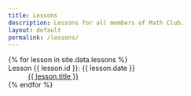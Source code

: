 ```yaml
---
title: Lessons
description: Lessons for all members of Math Club.
layout: default
permalink: /lessons/
---
```


<div>
	{% for lesson in site.data.lessons %}
		<dt>Lesson {{ lesson.id }}: {{ lesson.date }}</dt>
		<dd>
			<a href="{{ lesson.url }}">{{ lesson.title }}</a>
		</dd>
	{% endfor %}
</div>
